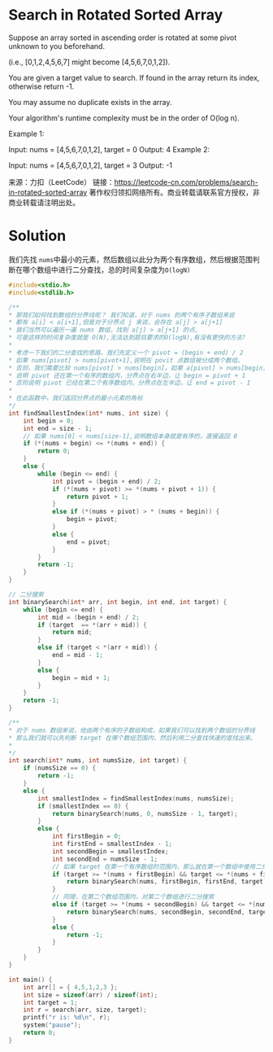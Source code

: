 # Search in Rotated Sorted Array

Suppose an array sorted in ascending order is rotated at some pivot unknown to you beforehand.

(i.e., [0,1,2,4,5,6,7] might become [4,5,6,7,0,1,2]).

You are given a target value to search. If found in the array return its index, otherwise return -1.

You may assume no duplicate exists in the array.

Your algorithm's runtime complexity must be in the order of O(log n).

Example 1:

Input: nums = [4,5,6,7,0,1,2], target = 0
Output: 4
Example 2:

Input: nums = [4,5,6,7,0,1,2], target = 3
Output: -1

来源：力扣（LeetCode）
链接：https://leetcode-cn.com/problems/search-in-rotated-sorted-array
著作权归领扣网络所有。商业转载请联系官方授权，非商业转载请注明出处。



# Solution

我们先找 `nums`中最小的元素，然后数组以此分为两个有序数组，然后根据范围判断在哪个数组中进行二分查找，总的时间复杂度为`O(logN)`

```c
#include<stdio.h>
#include<stdlib.h>

/**
* 那我们如何找到数组的分界线呢？ 我们知道，对于 nums 的两个有序子数组来说
* 都有 a[i] < a[i+1],但是对于分界点 j 来说，会存在 a[j] > a[j+1]
* 我们当然可以遍历一遍 nums 数组，找到 a[j] > a[j+1] 的点,
* 可是这样的时间复杂度就是 O(N),无法达到题目要求的O(logN),有没有更快的方法?
* 
* 考虑一下我们的二分查找的思路，我们先定义一个 pivot = (begin + end) / 2
* 如果 nums[pivot] > nums[pivot+1],说明在 povit 点数组被分成两个数组。
* 否则，我们需要比较 nums[pivot] > nums[begin]。如果 a[pivot] > nums[begin]
* 说明 pivot 还在第一个有序的数组内，分界点在右半边，让 begin = pivot + 1
* 否则说明 pivot 已经在第二个有序数组内，分界点在左半边，让 end = pivot - 1
*
* 在此函数中，我们返回分界点的最小元素的角标
*/
int findSmallestIndex(int* nums, int size) {
	int begin = 0;
	int end = size - 1;
	// 如果 nums[0] < nums[size-1],说明数组本身就是有序的，直接返回 0
	if (*(nums + begin) <= *(nums + end)) {
		return 0;
	}
	else {
		while (begin <= end) {
			int pivot = (begin + end) / 2;
			if (*(nums + pivot) >= *(nums + pivot + 1)) {
				return pivot + 1;
			}
			else if (*(nums + pivot) > * (nums + begin)) {
				begin = pivot;
			}
			else {
				end = pivot;
			}
		}
		return -1;
	}
}

// 二分搜索
int binarySearch(int* arr, int begin, int end, int target) {
	while (begin <= end) {
		int mid = (begin + end) / 2;
		if (target  == *(arr + mid)) {
			return mid;
		}
		else if (target < *(arr + mid)) {
			end = mid - 1;
		}
		else {
			begin = mid + 1;
		}
	}
	return -1;
}

/**
* 对于 nums 数组来说，他由两个有序的子数组构成，如果我们可以找到两个数组的分界线
* 那么我们就可以先判断 target 在哪个数组范围内，然后利用二分查找快速的查找出来。
*
*/
int search(int* nums, int numsSize, int target) {
	if (numsSize == 0) {
		return -1;
	}
	else {
		int smallestIndex = findSmallestIndex(nums, numsSize);
		if (smallestIndex == 0) {
			return binarySearch(nums, 0, numsSize - 1, target);
		}
		else {
			int firstBegin = 0;
			int firstEnd = smallestIndex - 1;
			int secondBegin = smallestIndex;
			int secondEnd = numsSize - 1;
			// 如果 target 在第一个有序数组的范围内，那么就在第一个数组中使用二分查找搜索
			if (target >= *(nums + firstBegin) && target <= *(nums + firstEnd)) {
				return binarySearch(nums, firstBegin, firstEnd, target);
			}
			// 同理，在第二个数组范围内，对第二个数组进行二分搜索
			else if (target >= *(nums + secondBegin) && target <= *(nums + secondEnd)) {
				return binarySearch(nums, secondBegin, secondEnd, target);
			}
			else {
				return -1;
			}
		}
	}
}

int main() {
	int arr[] = { 4,5,1,2,3 };
	int size = sizeof(arr) / sizeof(int);
	int target = 1;
	int r = search(arr, size, target);
	printf("r is: %d\n", r);
	system("pause");
	return 0;
}
```

